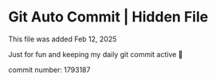 # Git Auto Commit | Hidden File

This file was added Feb 12, 2025

Just for fun and keeping my daily git commit active 🤪

commit number: 1793187
